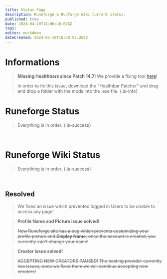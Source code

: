 ```yaml
---
title: Status Page
description: Runeforge & Runforge Wiki current status.
published: true
date: 2024-04-20T11:06:40.676Z
tags: 
editor: markdown
dateCreated: 2024-03-18T16:58:55.268Z
---
```


# Informations

> **Missing Healthbars since Patch 14.7!** 
> We provide a fixing tool [here](/core-guides/tools#code-bin-editing)!
>
> In order to fix this issue, download the "Healthbar Patcher" and drag and drop a folder with the mods into the .exe file.
{.is-info}



# Runeforge Status

> Everything is in order.
{.is-success}

<br>

# Runeforge Wiki Status

> Everything is in order.
{.is-success}

<br>

## Resolved


> We fixed an issue which prevented logged in Users to be unable to access any page!


> **Profile Name and Picture issue solved!**
>
> ~~New Runeforge site has a bug which prevents customizing your profile picture and **Display Name**, once the account is created, you currently can't change your name!~~


> **Creator issue solved!**
>
> ~~ACCEPTING NEW CREATORS PAUSED!~~
> ~~The hosting provider currently has issues, once we fixed them we will continue accepting new creators!~~
